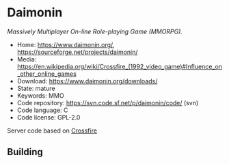 # Daimonin

_Massively Multiplayer On-line Role-playing Game (MMORPG)._

- Home: https://www.daimonin.org/, https://sourceforge.net/projects/daimonin/
- Media: <https://en.wikipedia.org/wiki/Crossfire_(1992_video_game)#Influence_on_other_online_games>
- Download: https://www.daimonin.org/downloads/
- State: mature
- Keywords: MMO
- Code repository: https://svn.code.sf.net/p/daimonin/code/ (svn)
- Code language: C
- Code license: GPL-2.0

Server code based on [Crossfire](crossfire.md)

## Building


